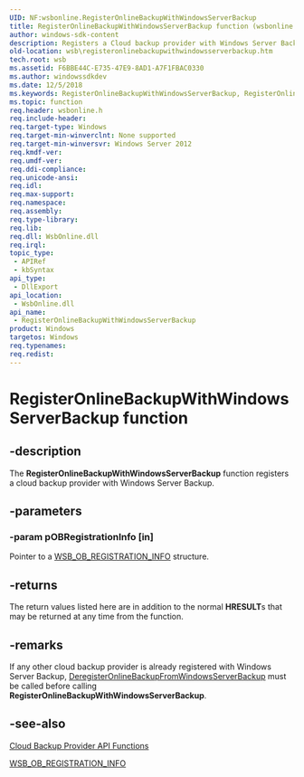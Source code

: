 ```yaml
---
UID: NF:wsbonline.RegisterOnlineBackupWithWindowsServerBackup
title: RegisterOnlineBackupWithWindowsServerBackup function (wsbonline.h)
author: windows-sdk-content
description: Registers a Cloud backup provider with Windows Server Backup.
old-location: wsb\registeronlinebackupwithwindowsserverbackup.htm
tech.root: wsb
ms.assetid: F6BBE44C-E735-47E9-8AD1-A7F1FBAC0330
ms.author: windowssdkdev
ms.date: 12/5/2018
ms.keywords: RegisterOnlineBackupWithWindowsServerBackup, RegisterOnlineBackupWithWindowsServerBackup function [Windows Server Backup], wsb.registeronlinebackupwithwindowsserverbackup, wsbonline/RegisterOnlineBackupWithWindowsServerBackup
ms.topic: function
req.header: wsbonline.h
req.include-header: 
req.target-type: Windows
req.target-min-winverclnt: None supported
req.target-min-winversvr: Windows Server 2012
req.kmdf-ver: 
req.umdf-ver: 
req.ddi-compliance: 
req.unicode-ansi: 
req.idl: 
req.max-support: 
req.namespace: 
req.assembly: 
req.type-library: 
req.lib: 
req.dll: WsbOnline.dll
req.irql: 
topic_type:
 - APIRef
 - kbSyntax
api_type:
 - DllExport
api_location:
 - WsbOnline.dll
api_name:
 - RegisterOnlineBackupWithWindowsServerBackup
product: Windows
targetos: Windows
req.typenames: 
req.redist: 
---
```


# RegisterOnlineBackupWithWindowsServerBackup function


## -description


The <b>RegisterOnlineBackupWithWindowsServerBackup</b> function registers a cloud backup provider with Windows Server Backup.


## -parameters




### -param pOBRegistrationInfo [in]

Pointer to a <a href="https://msdn.microsoft.com/E01EF90E-90F1-4B56-85B8-63A10A688FBA">WSB_OB_REGISTRATION_INFO</a> structure.


## -returns



The return values listed here are in addition to the normal <b>HRESULT</b>s that may be returned at any time 
       from the function.




## -remarks



If any other cloud backup provider is already registered with Windows Server Backup, <a href="https://msdn.microsoft.com/4E70EF3D-E4AA-498C-B131-8C5F48CD230E">DeregisterOnlineBackupFromWindowsServerBackup</a> must be called before calling <b>RegisterOnlineBackupWithWindowsServerBackup</b>.




## -see-also




<a href="https://msdn.microsoft.com/61F77E92-19EF-4409-9435-CD03ACCE810D">Cloud  Backup Provider API Functions</a>



<a href="https://msdn.microsoft.com/E01EF90E-90F1-4B56-85B8-63A10A688FBA">WSB_OB_REGISTRATION_INFO</a>
 

 

